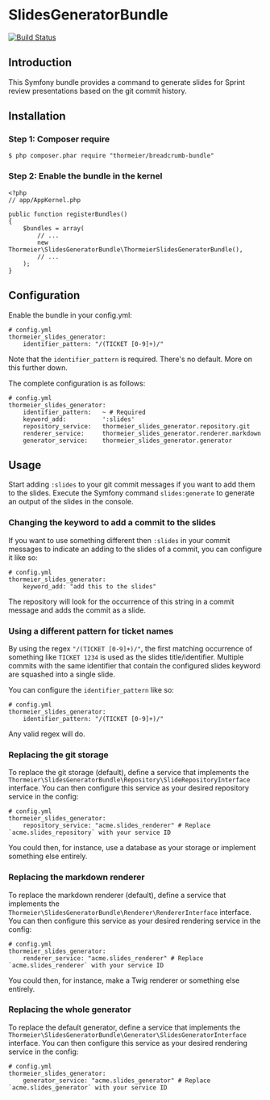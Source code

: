 SlidesGeneratorBundle
=====================

[![Build Status](https://travis-ci.org/thormeier/slides-generator-bundle.png?branch=master)](https://travis-ci.org/thormeier/slides-generator-bundle)

## Introduction

This Symfony bundle provides a command to generate slides for Sprint review presentations based on the git commit history.

## Installation

### Step 1: Composer require

    $ php composer.phar require "thormeier/breadcrumb-bundle"

### Step 2: Enable the bundle in the kernel

    <?php
    // app/AppKernel.php
    
    public function registerBundles()
    {
        $bundles = array(
            // ...
            new Thormeier\SlidesGeneratorBundle\ThormeierSlidesGeneratorBundle(),
            // ...
        );
    }

## Configuration

Enable the bundle in your config.yml:

    # config.yml
    thormeier_slides_generator:
        identifier_pattern: "/(TICKET [0-9]+)/"

Note that the `identifier_pattern` is required. There's no default. More on this further down.

The complete configuration is as follows:

    # config.yml
    thormeier_slides_generator:
        identifier_pattern:   ~ # Required
        keyword_add:          ':slides'
        repository_service:   thormeier_slides_generator.repository.git
        renderer_service:     thormeier_slides_generator.renderer.markdown
        generator_service:    thormeier_slides_generator.generator

## Usage

Start adding `:slides` to your git commit messages if you want to add them to the slides. Execute the Symfony command `slides:generate` to generate an output of the slides in the console.

### Changing the keyword to add a commit to the slides

If you want to use something different then `:slides` in your commit messages to indicate an adding to the slides of a commit, you can configure it like so:

    # config.yml
    thormeier_slides_generator:
        keyword_add: "add this to the slides"

The repository will look for the occurrence of this string in a commit message and adds the commit as a slide.

### Using a different pattern for ticket names

By using the regex `"/(TICKET [0-9]+)/"`, the first matching occurrence of something like `TICKET 1234` is used as the slides title/identifier. Multiple commits with the same identifier that contain the configured slides keyword are squashed into a single slide. 

You can configure the `identifier_pattern` like so:

    # config.yml
    thormeier_slides_generator:
        identifier_pattern: "/(TICKET [0-9]+)/"

Any valid regex will do.

### Replacing the git storage

To replace the git storage (default), define a service that implements the `Thormeier\SlidesGeneratorBundle\Repository\SlideRepositoryInterface` interface. You can then configure this service as your desired repository service in the config:

    # config.yml
    thormeier_slides_generator:
        repository_service: "acme.slides_renderer" # Replace `acme.slides_repository` with your service ID

You could then, for instance, use a database as your storage or implement something else entirely.

### Replacing the markdown renderer

To replace the markdown renderer (default), define a service that implements the `Thormeier\SlidesGeneratorBundle\Renderer\RendererInterface` interface. You can then configure this service as your desired rendering service in the config:

    # config.yml
    thormeier_slides_generator:
        renderer_service: "acme.slides_renderer" # Replace `acme.slides_renderer` with your service ID

You could then, for instance, make a Twig renderer or something else entirely.

### Replacing the whole generator

To replace the default generator, define a service that implements the `Thormeier\SlidesGeneratorBundle\Generator\SlidesGeneratorInterface` interface. You can then configure this service as your desired rendering service in the config:

    # config.yml
    thormeier_slides_generator:
        generator_service: "acme.slides_generator" # Replace `acme.slides_generator` with your service ID
